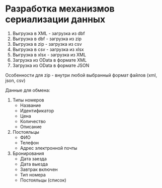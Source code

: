 # Разработка механизмов сериализации данных

1. Выгрузка в XML - загрузка из dbf
2. Выгрузка в dbf - загрузка из zip
3. Выгрузка в zip - загрузка из csv
4. Выгрузка в csv - загрузка из xlsx
5. Выгрузка в xlsx - загрузка из XML
6. Загрузка из OData в формате XML
7. Загрузка из OData в формате JSON

Особенности для zip - внутри любой выбранный формат файлов (xml, json, csv)

Данные для обмена:
1. Типы номеров
    - Название
    - Идентификатор
    - Цена
    - Количество
    - Описание
2. Постояльцы
    - ФИО
    - Телефон
    - Адрес электронной почты
3. Бронирования
    - Дата заезда
    - Дата выезда
    - Завтрак включен
    - Тип номера
    - Постояльцы (список)
